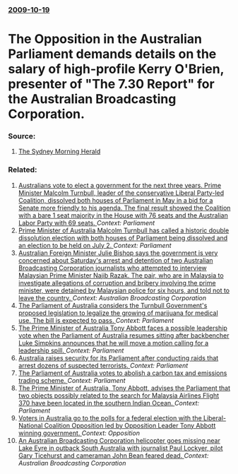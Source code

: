 ### [2009-10-19](/news/2009/10/19/index.md)

#  The Opposition in the Australian Parliament demands details on the salary of high-profile Kerry O'Brien, presenter of "The 7.30 Report" for the Australian Broadcasting Corporation. 




### Source:

1. [The Sydney Morning Herald](http://www.smh.com.au/news/entertainment/tv/2009/10/19/1255891762841.html)

### Related:

1. [Australians vote to elect a government for the next three years. Prime Minister Malcolm Turnbull, leader of the conservative Liberal Party-led Coalition, dissolved both houses of Parliament in May in a bid for a Senate more friendly to his agenda. The final result showed the Coalition with a bare 1 seat majority in the House with 76 seats and the Australian Labor Party with 69 seats. ](/news/2016/07/2/australians-vote-to-elect-a-government-for-the-next-three-years-prime-minister-malcolm-turnbull-leader-of-the-conservative-liberal-party-l.md) _Context: Parliament_
2. [ Prime Minister of Australia Malcolm Turnbull has called a historic double dissolution election with both houses of Parliament being dissolved and an election to be held on July 2. ](/news/2016/05/8/prime-minister-of-australia-malcolm-turnbull-has-called-a-historic-double-dissolution-election-with-both-houses-of-parliament-being-dissolv.md) _Context: Parliament_
3. [Australian Foreign Minister Julie Bishop says the government is very concerned about Saturday's arrest and detention of two Australian Broadcasting Corporation journalists who attempted to interview Malaysian Prime Minister Najib Razak. The pair, who are in Malaysia to investigate allegations of corruption and bribery involving the prime minister, were detained by Malaysian police for six hours, and told not to leave the country. ](/news/2016/03/14/australian-foreign-minister-julie-bishop-says-the-government-is-very-concerned-about-saturday-s-arrest-and-detention-of-two-australian-broad.md) _Context: Australian Broadcasting Corporation_
4. [The Parliament of Australia considers the Turnbull Government's proposed legislation to legalize the growing of marijuana for medical use. The bill is expected to pass. ](/news/2016/02/10/the-parliament-of-australia-considers-the-turnbull-government-s-proposed-legislation-to-legalize-the-growing-of-marijuana-for-medical-use-t.md) _Context: Parliament_
5. [The Prime Minister of Australia Tony Abbott faces a possible leadership vote when the Parliament of Australia resumes sitting after backbencher Luke Simpkins announces that he will move a motion calling for a leadership spill. ](/news/2015/02/6/the-prime-minister-of-australia-tony-abbott-faces-a-possible-leadership-vote-when-the-parliament-of-australia-resumes-sitting-after-backbenc.md) _Context: Parliament_
6. [Australia raises security for its Parliament after conducting raids that arrest dozens of suspected terrorists. ](/news/2014/09/19/australia-raises-security-for-its-parliament-after-conducting-raids-that-arrest-dozens-of-suspected-terrorists.md) _Context: Parliament_
7. [The Parliament of Australia votes to abolish a carbon tax and emissions trading scheme. ](/news/2014/07/17/the-parliament-of-australia-votes-to-abolish-a-carbon-tax-and-emissions-trading-scheme.md) _Context: Parliament_
8. [The Prime Minister of Australia, Tony Abbott, advises the Parliament that two objects possibly related to the search for Malaysia Airlines Flight 370 have been located in the southern Indian Ocean. ](/news/2014/03/20/the-prime-minister-of-australia-tony-abbott-advises-the-parliament-that-two-objects-possibly-related-to-the-search-for-malaysia-airlines-f.md) _Context: Parliament_
9. [Voters in Australia go to the polls for a federal election with the Liberal-National Coalition Opposition led by Opposition Leader Tony Abbott winning government. ](/news/2013/09/7/voters-in-australia-go-to-the-polls-for-a-federal-election-with-the-liberal-national-coalition-opposition-led-by-opposition-leader-tony-abbo.md) _Context: Opposition_
10. [An Australian Broadcasting Corporation helicopter goes missing near Lake Eyre in outback South Australia with journalist Paul Lockyer, pilot Gary Ticehurst and cameraman John Bean feared dead. ](/news/2011/08/18/an-australian-broadcasting-corporation-helicopter-goes-missing-near-lake-eyre-in-outback-south-australia-with-journalist-paul-lockyer-pilot.md) _Context: Australian Broadcasting Corporation_
